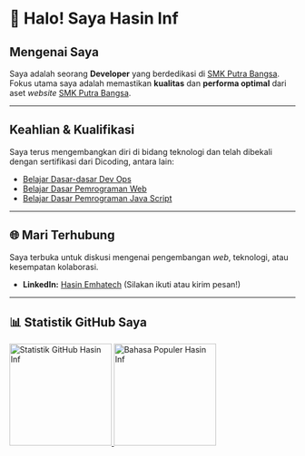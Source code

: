 # 👋 Halo! Saya Hasin Inf

## Mengenai Saya
Saya adalah seorang **Developer** yang berdedikasi di [SMK Putra Bangsa](https://www.smkpbwaru.sch.id/). 
Fokus utama saya adalah memastikan **kualitas** dan **performa optimal** dari aset *website* [SMK Putra Bangsa](https://www.smkpbwaru.sch.id/).

---

## Keahlian & Kualifikasi

Saya terus mengembangkan diri di bidang teknologi dan telah dibekali dengan sertifikasi dari Dicoding, antara lain:
* [Belajar Dasar-dasar Dev Ops](https://www.dicoding.com/certificates/MEPJKL116X3V)
* [Belajar Dasar Pemrograman Web](https://www.dicoding.com/certificates/N9ZO4DLW6ZG5)
* [Belajar Dasar Pemrograman Java Script](https://www.dicoding.com/certificates/6RPN639MRP2M)

---

## 🌐 Mari Terhubung

Saya terbuka untuk diskusi mengenai pengembangan *web*, teknologi, atau kesempatan kolaborasi.
* **LinkedIn:** [Hasin Emhatech](https://www.linkedin.com/in/hasinsam/) (Silakan ikuti atau kirim pesan!)

---

## 📊 Statistik GitHub Saya

<p align="left">
  <a href="https://github.com/hasininf">
    <img height="180em" src="https://github-readme-stats-eight-theta.vercel.app/api?username=hasininf&show_icons=true&theme=algolia&include_all_commits=true&count_private=true&hide_border=true&title_color=007ACC&icon_color=007ACC" alt="Statistik GitHub Hasin Inf"/>
    <img height="180em" src="https://github-readme-stats-eight-theta.vercel.app/api/top-langs/?username=hasininf&layout=compact&langs_count=8&theme=algolia&hide_border=true&title_color=007ACC&icon_color=007ACC" alt="Bahasa Populer Hasin Inf"/>
  </a>
</p>
